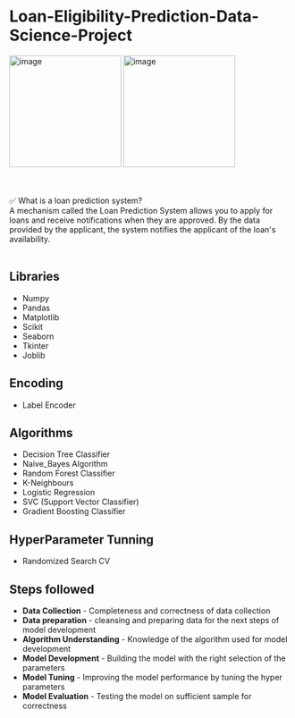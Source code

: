 # Loan-Eligibility-Prediction-Data-Science-Project

<img width="200" alt="image" src="https://github.com/datamugger/Loan-Eligibility-Prediction-Data-Science-Project/assets/127864551/74111f2d-15d5-4d62-aba5-cf92c0b019c8">      
   <img width="200" alt="image" src="https://github.com/datamugger/Loan-Eligibility-Prediction-Data-Science-Project/assets/127864551/dff2cc7d-771f-4f8b-8609-3832dfd02a68">


<br> <br>
✅ What is a loan prediction system? <br>
A mechanism called the Loan Prediction System allows you to apply for loans and receive notifications when they are approved. By the data provided by the applicant, the system notifies the applicant of the loan's availability. <br><br>

## Libraries
- Numpy
- Pandas
- Matplotlib
- Scikit
- Seaborn
- Tkinter
- Joblib
  
## Encoding
- Label Encoder

## Algorithms
-  Decision Tree Classifier
-  Naive_Bayes Algorithm
-  Random Forest Classifier
-  K-Neighbours
-  Logistic Regression
-  SVC (Support Vector Classifier)
-  Gradient Boosting Classifier

## HyperParameter Tunning
-  Randomized Search CV

## Steps followed

- **Data Collection** - Completeness and correctness of data collection <br>
- **Data preparation** - cleansing and preparing data for the next steps of model development <br>
- **Algorithm Understanding** - Knowledge of the algorithm used for model development <br>
- **Model Development** - Building the model with the right selection of the parameters <br>
- **Model Tuning** - Improving the model performance by tuning the hyper parameters <br>
- **Model Evaluation** - Testing the model on sufficient sample for correctness <br>

